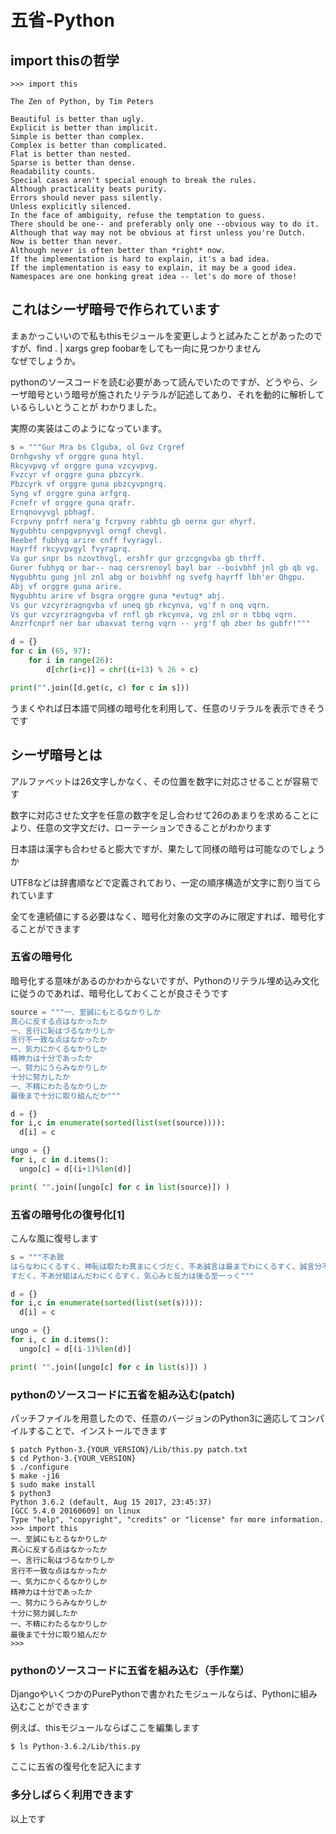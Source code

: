 # 五省-Python

## import thisの哲学
```console
>>> import this

The Zen of Python, by Tim Peters

Beautiful is better than ugly.
Explicit is better than implicit.
Simple is better than complex.
Complex is better than complicated.
Flat is better than nested.
Sparse is better than dense.
Readability counts.
Special cases aren't special enough to break the rules.
Although practicality beats purity.
Errors should never pass silently.
Unless explicitly silenced.
In the face of ambiguity, refuse the temptation to guess.
There should be one-- and preferably only one --obvious way to do it.
Although that way may not be obvious at first unless you're Dutch.
Now is better than never.
Although never is often better than *right* now.
If the implementation is hard to explain, it's a bad idea.
If the implementation is easy to explain, it may be a good idea.
Namespaces are one honking great idea -- let's do more of those!
```

## これはシーザ暗号で作られています
まぁかっこいいので私もthisモジュールを変更しようと試みたことがあったのですが、find . | xargs grep foobarをしても一向に見つかりません  
なぜでしょうか。

pythonのソースコードを読む必要があって読んでいたのですが、どうやら、シーザ暗号という暗号が施されたリテラルが記述してあり、それを動的に解析しているらしいとうことが
わかりました。

実際の実装はこのようになっています。
```python
s = """Gur Mra bs Clguba, ol Gvz Crgref
Ornhgvshy vf orggre guna htyl.
Rkcyvpvg vf orggre guna vzcyvpvg.
Fvzcyr vf orggre guna pbzcyrk.
Pbzcyrk vf orggre guna pbzcyvpngrq.
Syng vf orggre guna arfgrq.
Fcnefr vf orggre guna qrafr.
Ernqnovyvgl pbhagf.
Fcrpvny pnfrf nera'g fcrpvny rabhtu gb oernx gur ehyrf.
Nygubhtu cenpgvpnyvgl orngf chevgl.
Reebef fubhyq arire cnff fvyragyl.
Hayrff rkcyvpvgyl fvyraprq.
Va gur snpr bs nzovthvgl, ershfr gur grzcgngvba gb thrff.
Gurer fubhyq or bar-- naq cersrenoyl bayl bar --boivbhf jnl gb qb vg.
Nygubhtu gung jnl znl abg or boivbhf ng svefg hayrff lbh'er Qhgpu.
Abj vf orggre guna arire.
Nygubhtu arire vf bsgra orggre guna *evtug* abj.
Vs gur vzcyrzragngvba vf uneq gb rkcynva, vg'f n onq vqrn.
Vs gur vzcyrzragngvba vf rnfl gb rkcynva, vg znl or n tbbq vqrn.
Anzrfcnprf ner bar ubaxvat terng vqrn -- yrg'f qb zber bs gubfr!"""

d = {}
for c in (65, 97):
    for i in range(26):
        d[chr(i+c)] = chr((i+13) % 26 + c)

print("".join([d.get(c, c) for c in s]))
```
うまくやれば日本語で同様の暗号化を利用して、任意のリテラルを表示できそうです

## シーザ暗号とは
アルファベットは26文字しかなく、その位置を数字に対応させることが容易です　　

数字に対応させた文字を任意の数字を足し合わせて26のあまりを求めることにより、任意の文字文だけ、ローテーションできることがわかります　　

日本語は漢字も合わせると膨大ですが、果たして同様の暗号は可能なのでしょうか  

UTF8などは辞書順などで定義されており、一定の順序構造が文字に割り当てられています  

全てを連続値にする必要はなく、暗号化対象の文字のみに限定すれば、暗号化することができます

### 五省の暗号化
暗号化する意味があるのかわからないですが、Pythonのリテラル埋め込み文化に従うのであれば、暗号化しておくことが良さそうです
```python
source = """一、至誠にもとるなかりしか
真心に反する点はなかったか
一、言行に恥はづるなかりしか
言行不一致な点はなかったか
一、気力にかくるなかりしか
精神力は十分であったか
一、努力にうらみなかりしか
十分に努力したか
一、不精にわたるなかりしか
最後まで十分に取り組んだか"""

d = {}
for i,c in enumerate(sorted(list(set(source)))):
  d[i] = c

ungo = {}
for i, c in d.items():
  ungo[c] = d[(i+1)%len(d)]

print( "".join([ungo[c] for c in list(source)]) )
```
### 五省の暗号化の復号化[1]
こんな風に復号します
```python
s = """不あ致
はらなわにくるすく、神恥は取たわ真まにくづだく、不あ誠言は最までわにくるすく、誠言分不行に真まにくづだく、不あ点努はくしわにくるすく、組精努ま反力とうづだく、不あ十努はかりもにくるすく、反力は十努
すだく、不あ分組はんだわにくるすく、気心みと反力は後る至一っく"""

d = {}
for i,c in enumerate(sorted(list(set(s)))):
  d[i] = c

ungo = {}
for i, c in d.items():
  ungo[c] = d[(i-1)%len(d)]

print( "".join([ungo[c] for c in list(s)]) )
```

### pythonのソースコードに五省を組み込む(patch)  

パッチファイルを用意したので、任意のバージョンのPython3に適応してコンパイルすることで、インストールできます  
```console
$ patch Python-3.{YOUR_VERSION}/Lib/this.py patch.txt
$ cd Python-3.{YOUR_VERSION}
$ ./configure
$ make -j16
$ sudo make install
$ python3 
Python 3.6.2 (default, Aug 15 2017, 23:45:37) 
[GCC 5.4.0 20160609] on linux
Type "help", "copyright", "credits" or "license" for more information.
>>> import this
一、至誠にもとるなかりしか
真心に反する点はなかったか
一、言行に恥はづるなかりしか
言行不一致な点はなかったか
一、気力にかくるなかりしか
精神力は十分であったか
一、努力にうらみなかりしか
十分に努力誠したか
一、不精にわたるなかりしか
最後まで十分に取り組んだか
>>> 
```

### pythonのソースコードに五省を組み込む（手作業）
DjangoやいくつかのPurePythonで書かれたモジュールならば、Pythonに組み込むことができます  

例えば、thisモジュールならばここを編集します  
```console
$ ls Python-3.6.2/Lib/this.py
```
ここに五省の復号化を記入にます


### 多分しばらく利用できます
以上です
